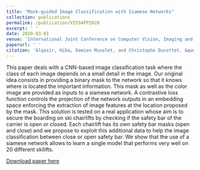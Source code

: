 ```yaml
---
title: "Mask-guided Image Classification with Siamese Networks"
collection: publications
permalink: /publication/VISSAPP2020
excerpt: ' '
date: 2020-03-01
venue: 'International Joint Conference on Computer Vision, Imaging and Computer Graphics Theory and Applications'
paperurl: ' '
citation: 'Alqasir, Hiba, Damien Muselet, and Christophe Ducottet. &quot;Mask-guided Image Classification with Siamese Networks.&quot; <i>International Conference on Computer Vision Theory and Applications. 2020.</i>.'
---
```

This paper deals with a CNN-based image classification task where the class of each image depends on a small detail in the image. Our original idea consists in providing a binary mask to the network so that it knows where is located the important information. This mask as well as the color image are provided as inputs to a siamese network. A contrastive loss function controls the projection of the network outputs in an embedding space enforcing the extraction of image features at the location proposed by the mask. This solution is tested on a real application whose aim is to secure the boarding on ski chairlifts by checking if the safety bar of the carrier is open or closed. Each chairlift has its own safety bar masks (open and close) and we propose to exploit this additional data to help the image classification between close or open safety bar. We show that the use of a siamese network allows to learn a single model that performs very well on 20 different skilifts.

[Download paper here](https://hal-ujm.archives-ouvertes.fr/ujm-02899908/document)


